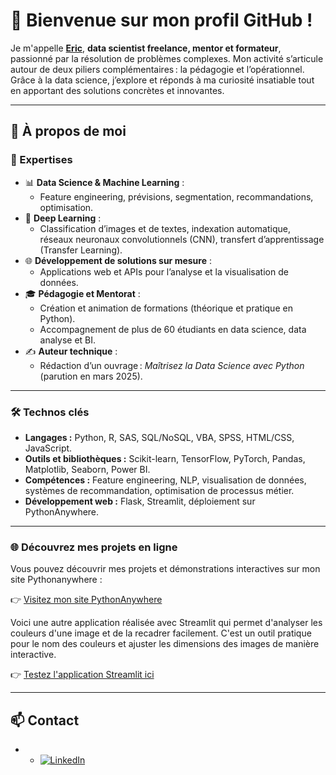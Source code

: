 # 👋 Bienvenue sur mon profil GitHub !

Je m'appelle **[Eric](https://github.com/eric2mangel)**, **data scientist freelance, mentor et formateur**, passionné par la résolution de problèmes complexes. Mon activité s’articule autour de deux piliers complémentaires : la pédagogie et l’opérationnel. Grâce à la data science, j’explore et réponds à ma curiosité insatiable tout en apportant des solutions concrètes et innovantes.

---

## 🚀 À propos de moi

### 🌟 Expertises

- 📊 **Data Science & Machine Learning** : 
  - Feature engineering, prévisions, segmentation, recommandations, optimisation.
- 🧠 **Deep Learning** :
  - Classification d’images et de textes, indexation automatique, réseaux neuronaux convolutionnels (CNN), transfert d’apprentissage (Transfer Learning).
- 🌐 **Développement de solutions sur mesure** :
  - Applications web et APIs pour l’analyse et la visualisation de données.
- 🎓 **Pédagogie et Mentorat** :
  - Création et animation de formations (théorique et pratique en Python).
  - Accompagnement de plus de 60 étudiants en data science, data analyse et BI.
- ✍️ **Auteur technique** :
  - Rédaction d’un ouvrage : *Maîtrisez la Data Science avec Python* (parution en mars 2025).

---

### 🛠️ Technos clés

- **Langages :** Python, R, SAS, SQL/NoSQL, VBA, SPSS, HTML/CSS, JavaScript.
- **Outils et bibliothèques :** Scikit-learn, TensorFlow, PyTorch, Pandas, Matplotlib, Seaborn, Power BI.
- **Compétences :** Feature engineering, NLP, visualisation de données, systèmes de recommandation, optimisation de processus métier.
- **Développement web :** Flask, Streamlit, déploiement sur PythonAnywhere.

---

### 🌐 Découvrez mes projets en ligne

Vous pouvez découvrir mes projets et démonstrations interactives sur mon site Pythonanywhere :

👉 [Visitez mon site PythonAnywhere](https://eric2mangel.pythonanywhere.com/)

Voici une autre application réalisée avec Streamlit qui permet d'analyser les couleurs d'une image et de la recadrer facilement. C'est un outil pratique pour le nom des couleurs et ajuster les dimensions des images de manière interactive.

👉 [Testez l'application Streamlit ici](https://eric2mangel-applis-streamlit-app00-pen5j9.streamlit.app/)

---

## 📫 Contact

- - [![LinkedIn](https://img.shields.io/badge/LinkedIn-Connect-blue?logo=linkedin&logoColor=white)](https://www.linkedin.com/in/eric2mangel)

